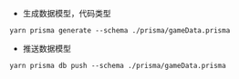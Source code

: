- 生成数据模型，代码类型

```
yarn prisma generate --schema ./prisma/gameData.prisma
```

- 推送数据模型

```
yarn prisma db push --schema ./prisma/gameData.prisma
```
